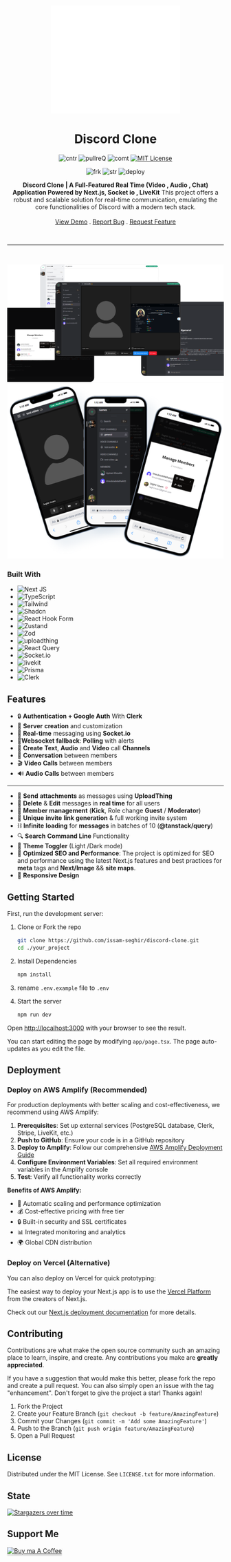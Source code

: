 <div align="center">

<img src="logo.svg" alt="logo" width="300" height="250">

<h1 align="center" >Discord Clone</h1>

![cntr](https://img.shields.io/github/contributors/issam-seghir/discord-clone?color=pink&style=for-the-badge)
![pullreQ](https://img.shields.io/github/issues-pr/issam-seghir/discord-clone?color=orange&style=for-the-badge)
![comt](https://img.shields.io/github/last-commit/issam-seghir/discord-clone?style=for-the-badge)
[![MIT License](https://img.shields.io/badge/License-MIT-green.svg?style=for-the-badge)](https://choosealicense.com/licenses/mit/)

![frk](https://img.shields.io/github/forks/issam-seghir/discord-clone?style=flat-square)
![str](https://img.shields.io/github/stars/issam-seghir/discord-clone?style=flat-square)
![deploy](https://img.shields.io/website?down_color=red&down_message=down&style=flat-square&up_color=succes&up_message=up&url=https%3A%2F%2Fdiscord-clone.vercel.app)

  <p align="center">

  **Discord Clone | A Full-Featured Real Time (Video , Audio , Chat) Application Powered by Next.js, Socket io , LiveKit**
  This project offers a robust and scalable solution for real-time communication,
  emulating the core functionalities of Discord with a modern tech stack.
    <br />
    <br />
    <!-- <a href="https://discord-clone-production-e15b.up.railway.app/">View Demo</a>-->
   <a href="https://discord-clone.koyeb.app">View Demo</a>
    .
    <a href="https://github.com/issam-seghir/discord-clone/issues">Report Bug</a>
    .
    <a href="https://github.com/issam-seghir/discord-clone/pulls">Request Feature</a>
  </p>

<br>
<hr>

</div>

<br>

![alt text](mockup-desktop.png)
![alt text](mockup-mobile.png)


### Built With

- ![Next JS](https://img.shields.io/badge/Next-black?style=for-the-badge&logo=next.js&logoColor=white)
- ![TypeScript](https://img.shields.io/badge/typescript-%23007ACC.svg?style=for-the-badge&logo=typescript&logoColor=white)
- ![Tailwind](https://img.shields.io/badge/Tailwind_CSS-38B2AC?style=for-the-badge&logo=tailwind-css&logoColor=white)
- ![Shadcn](https://img.shields.io/badge/shadcn%2Fui-000000?style=for-the-badge&logo=shadcnui&logoColor=white)
- ![React Hook Form](https://img.shields.io/badge/React%20Hook%20Form-%23EC5990.svg?style=for-the-badge&logo=reacthookform&logoColor=white)
- ![Zustand](https://img.shields.io/badge/zustand-FFA351.svg?style=for-the-badge&logo=zustand&logoColor=white)
- ![Zod](https://img.shields.io/badge/zod-%233068b7.svg?style=for-the-badge&logo=zod&logoColor=white)
- ![uploadthing](https://img.shields.io/badge/uploadthing-B91C1C?style=for-the-badge&logo=upload%20thing)
- ![React Query](https://img.shields.io/badge/-React%20Query-FF4154?style=for-the-badge&logo=react%20query&logoColor=white)
- ![Socket.io](https://img.shields.io/badge/Socket.io-black?style=for-the-badge&logo=socket.io&badgeColor=010101)
- ![livekit](https://img.shields.io/badge/livekit-black?style=for-the-badge&logo=livekit)
- ![Prisma](https://img.shields.io/badge/Prisma-011627?style=for-the-badge&logo=prisma&logoColor=white)
- ![Clerk](https://img.shields.io/badge/Clerk-765eff.svg?style=for-the-badge&logo=clerk&logoColor=white)

## Features

- 🔒 **Authentication + Google Auth** With **Clerk**
- 🎉 **Server** **creation** and customization
- 📱 **Real-time** messaging using **Socket.io**
- 📳**Websocket** **fallback**: **Polling** with alerts
- 🚀 **Create** **Text**, **Audio** and **Video** call **Channels**
- 📨 **Conversation** between members
- 🎬 **Video** **Calls** between members
- 🔊 **Audio** **Calls** between members
---
- 🎁 **Send** **attachments** as messages using **UploadThing**
- 🧨 **Delete** & **Edit** messages in **real time** for all users
- 🔰 **Member management** (**Kick**, Role change **Guest** / **Moderator**)
- 🔗 **Unique** **invite** **link** **generation** & full working invite system
- ⛓ **Infinite** **loading** for **messages** in batches of 10 (**@tanstack/query**)
- 🔍 **Search** **Command Line** Functionality
- 🎨 **Theme Toggler** (Light /Dark mode)
- 🚀 **Optimized SEO and Performance**: The project is optimized for SEO and performance using the latest Next.js features and best practices for **meta** tags and **Next/Image** && **site maps**.
- 🎊 **Responsive Design**



## Getting Started

First, run the development server:

1. Clone or Fork the repo

   ```sh
   git clone https://github.com/issam-seghir/discord-clone.git
   cd ./your_project
   ```

2. Install Dependencies

   ```sh
   npm install
   ```

3. rename `.env.example` file to `.env`

4. Start the server

    ```sh
    npm run dev
    ```

Open [http://localhost:3000](http://localhost:3000) with your browser to see the result.

You can start editing the page by modifying `app/page.tsx`. The page auto-updates as you edit the file.

## Deployment

### Deploy on AWS Amplify (Recommended)

For production deployments with better scaling and cost-effectiveness, we recommend using AWS Amplify:

1. **Prerequisites**: Set up external services (PostgreSQL database, Clerk, Stripe, LiveKit, etc.)
2. **Push to GitHub**: Ensure your code is in a GitHub repository
3. **Deploy to Amplify**: Follow our comprehensive [AWS Amplify Deployment Guide](docs/AWS_AMPLIFY_DEPLOYMENT.md)
4. **Configure Environment Variables**: Set all required environment variables in the Amplify console
5. **Test**: Verify all functionality works correctly

**Benefits of AWS Amplify:**
- 🚀 Automatic scaling and performance optimization
- 💰 Cost-effective pricing with free tier
- 🔒 Built-in security and SSL certificates
- 📊 Integrated monitoring and analytics
- 🌍 Global CDN distribution

### Deploy on Vercel (Alternative)

You can also deploy on Vercel for quick prototyping:

The easiest way to deploy your Next.js app is to use the [Vercel Platform](https://vercel.com/new?utm_medium=default-template&filter=next.js&utm_source=create-next-app&utm_campaign=create-next-app-readme) from the creators of Next.js.

Check out our [Next.js deployment documentation](https://nextjs.org/docs/deployment) for more details.

<!-- CONTRIBUTING -->
## Contributing

Contributions are what make the open source community such an amazing place to learn, inspire, and create. Any contributions you make are **greatly appreciated**.

If you have a suggestion that would make this better, please fork the repo and create a pull request. You can also simply open an issue with the tag "enhancement".
Don't forget to give the project a star! Thanks again!

1. Fork the Project
2. Create your Feature Branch (`git checkout -b feature/AmazingFeature`)
3. Commit your Changes (`git commit -m 'Add some AmazingFeature'`)
4. Push to the Branch (`git push origin feature/AmazingFeature`)
5. Open a Pull Request

<!-- LICENSE -->
## License

Distributed under the MIT License. See `LICENSE.txt` for more information.


## State
[![Stargazers over time](https://starchart.cc/issam-seghir/discord-clone.svg?variant=adaptive)](https://starchart.cc/issam-seghir/discord-clone)


## Support Me

<a href="https://www.buymeacoffee.com/issam.seghir" target="_blank"><img src="https://www.buymeacoffee.com/assets/img/custom_images/orange_img.png" alt="Buy ma A Coffee" style="width: 174px !important;height: 41px !important;box-shadow: 0 3px 2px 0 rgb(190 190 190 / 50%) !important;" ></a>
</div>
